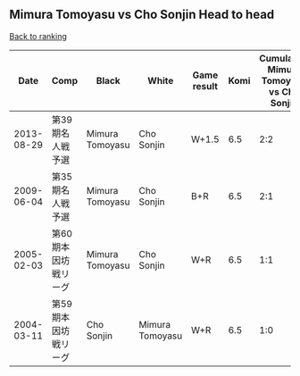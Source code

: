 ## Mimura Tomoyasu vs Cho Sonjin Head to head

[Back to ranking](../../index.md)




| **Date** | **Comp** | **Black** | **White** | **Game result** | **Komi** | **Cumulative Mimura Tomoyasu vs Cho Sonjin** | **Mimura Tomoyasu streak** | **Cho Sonjin streak** | 
| --- | --- | --- | --- | --- | --- | --- | --- | --- |
| 2013-08-29 | 第39期名人戦予選 | Mimura Tomoyasu | Cho Sonjin | W+1.5 | 6.5 | 2:2 | 0 | 1 | 
| 2009-06-04 | 第35期名人戦予選 | Mimura Tomoyasu | Cho Sonjin | B+R | 6.5 | 2:1 | 1 | 0 | 
| 2005-02-03 | 第60期本因坊戦リーグ | Mimura Tomoyasu | Cho Sonjin | W+R | 6.5 | 1:1 | 0 | 1 | 
| 2004-03-11 | 第59期本因坊戦リーグ | Cho Sonjin | Mimura Tomoyasu | W+R | 6.5 | 1:0 | 1 | 0 |




